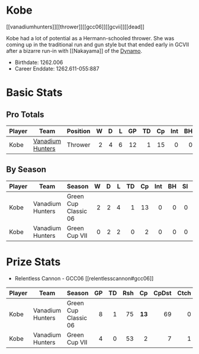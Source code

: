 # Kobe

[[vanadiumhunters]][[thrower]][[gcc06]][[gcvii]][[dead]]

Kobe had a lot of potential as a Hermann-schooled thrower. She was coming up in the traditional run and gun style but that ended early in GCVII after a bizarre run-in with [[Nakayama]] of the [Dynamo](../teams/kaijudynamo).

* Birthdate: 1262.006
* Career Enddate: 1262.611-055:887

# Basic Stats

## Pro Totals

| Player           | Team        | Position      | W | D | L | GP | TD | Cp | Int | BH | SI | Ki | MVP | SPP |
|------------------|-------------|---------------|--:|--:|--:|---:|---:|---:|----:|---:|---:|---:|----:|----:|
| Kobe  | [Vanadium Hunters](../teams/vanadiumhunters) | Thrower  |    2 |    4 |    6 |   12 |    1 |   15 |    0 |    0 |    0 |    0 |    1 |   23 |

## By Season

| Player | Team         | Season          | W | D | L | TD | Cp | Int | BH | SI | Ki | MVP | SPP |
|--------|--------------|-----------------|--:|--:|--:|---:|---:|----:|---:|---:|---:|----:|----:|
| Kobe  | Vanadium Hunters | Green Cup Classic 06 |    2 |    2 |    4 |    1 |   13 |    0 |    0 |    0 |    0 |    1 |   21 |
| Kobe  | Vanadium Hunters | Green Cup VII        |    0 |    2 |    2 |    0 |    2 |    0 |    0 |    0 |    0 |    0 |    2 |

# Prize Stats

* Relentless Cannon - GCC06 [[relentlesscannon#gcc06]]

| Player | Team         | Season          | GP | TD | Rsh | Cp | CpDst | Ctch | Int | Cas | Blk | Sck | MVP | SPP |
|--------|--------------|-----------------|---:|---:|----:|---:|------:|-----:|----:|----:|----:|----:|----:|----:|
| Kobe  | Vanadium Hunters | Green Cup Classic 06 |  8 |    1 |   75 |   **13** |    69 |    0 |    0 |    0 |   12 |    3 |    1 |   21 |
| Kobe  | Vanadium Hunters | Green Cup VII        |  4 |    0 |   53 |    2 |     7 |    1 |    0 |    0 |    8 |    0 |    0 |    2 |
